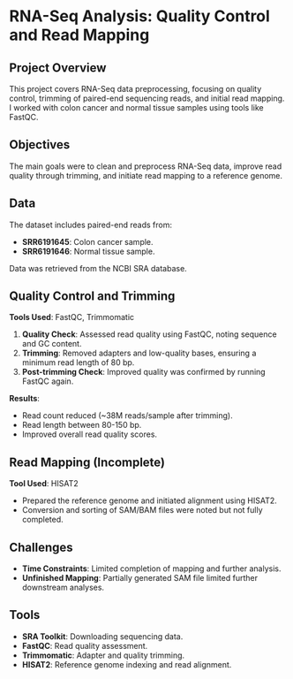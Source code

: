 # **RNA-Seq Analysis: Quality Control and Read Mapping**

## **Project Overview**
This project covers RNA-Seq data preprocessing, focusing on quality control, trimming of paired-end sequencing reads, and initial read mapping. I worked with colon cancer and normal tissue samples using tools like FastQC.

## **Objectives**
The main goals were to clean and preprocess RNA-Seq data, improve read quality through trimming, and initiate read mapping to a reference genome.

## **Data**
The dataset includes paired-end reads from:
- **SRR6191645**: Colon cancer sample.
- **SRR6191646**: Normal tissue sample.

Data was retrieved from the NCBI SRA database.

## **Quality Control and Trimming**
**Tools Used**: FastQC, Trimmomatic
1. **Quality Check**: Assessed read quality using FastQC, noting sequence and GC content.
2. **Trimming**: Removed adapters and low-quality bases, ensuring a minimum read length of 80 bp.
3. **Post-trimming Check**: Improved quality was confirmed by running FastQC again.

**Results**:
- Read count reduced (~38M reads/sample after trimming).
- Read length between 80-150 bp.
- Improved overall read quality scores.

## **Read Mapping (Incomplete)**
**Tool Used**: HISAT2
- Prepared the reference genome and initiated alignment using HISAT2.
- Conversion and sorting of SAM/BAM files were noted but not fully completed.

## **Challenges**
- **Time Constraints**: Limited completion of mapping and further analysis.
- **Unfinished Mapping**: Partially generated SAM file limited further downstream analyses.

## **Tools**
- **SRA Toolkit**: Downloading sequencing data.
- **FastQC**: Read quality assessment.
- **Trimmomatic**: Adapter and quality trimming.
- **HISAT2**: Reference genome indexing and read alignment.

